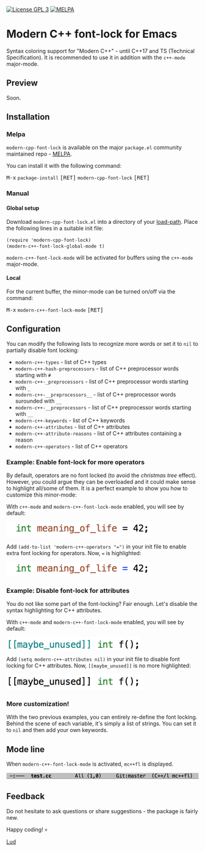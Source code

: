 [![License GPL 3](https://img.shields.io/badge/license-GPL_3-green.svg)](http://www.gnu.org/licenses/gpl-3.0.txt)
[![MELPA](http://melpa.org/packages/modern-cpp-font-lock-badge.svg)](http://melpa.org/#/modern-cpp-font-lock)

# Modern C++ font-lock for Emacs #

Syntax coloring support for "Modern C++" - until C++17 and TS (Technical Specification). It is recommended to use it in addition with the `c++-mode` major-mode.

## Preview ##

Soon.

## Installation ##

### Melpa ###

`modern-cpp-font-lock` is available on the major `package.el` community maintained repo - [MELPA](http://melpa.org).

You can install it with the following command:

<kbd>M-x</kbd> `package-install` <kbd>[RET]</kbd> `modern-cpp-font-lock` <kbd>[RET]</kbd>

### Manual ###

#### Global setup ####

Download `modern-cpp-font-lock.el` into a directory of your [load-path][load-path]. Place the following lines in a suitable init file:

    (require 'modern-cpp-font-lock)
    (modern-c++-font-lock-global-mode t)

`modern-c++-font-lock-mode` will be activated for buffers using the `c++-mode` major-mode.

#### Local ####

For the current buffer, the minor-mode can be turned on/off via the command:

<kbd>M-x</kbd> `modern-c++-font-lock-mode` <kbd>[RET]</kbd>

## Configuration ##

You can modify the following lists to recognize more words or set it to `nil` to partially disable font locking:

 * `modern-c++-types` - list of C++ types
 * `modern-c++-hash-preprocessors` - list of C++ preprocessor words starting with `#`
 * `modern-c++-_preprocessors` - list of C++ preprocessor words starting with `_`
 * `modern-c++-__preprocessors__` - list of C++ preprocessor words surounded with `__`
 * `modern-c++-__preprocessors` - list of C++ preprocessor words starting with `__`
 * `modern-c++-keywords` - list of C++ keywords
 * `modern-c++-attributes` - list of C++ attributes
 * `modern-c++-attribute-reasons` - list of C++ attributes containing a reason
 * `modern-c++-operators` - list of C++ operators

### Example: Enable font-lock for more operators ###

By default, operators are no font locked (to avoid the _christmas tree_ effect). However, you could argue they can be overloaded and it could make sense to highlight all/some of them. It is a perfect example to show you how to customize this minor-mode:

With `c++-mode` and `modern-c++-font-lock-mode` enabled, you will see by default:

![See img/all-operator-off-sample.png for screenshot](./img/all-operator-off-sample.png)

Add `(add-to-list 'modern-c++-operators "=")` in your init file to enable extra font locking for operators. Now, `=` is highlighted:

![See img/all-operator-on-sample.png for screenshot](./img/all-operator-on-sample.png)

### Example: Disable font-lock for attributes  ###

You do not like some part of the font-locking? Fair enough. Let's disable the syntax highlighting for C++ attributes.

With `c++-mode` and `modern-c++-font-lock-mode` enabled, you will see by default:

![See img/attributes-on.png for screenshot](./img/attributes-on.png)

Add `(setq modern-c++-attributes nil)` in your init file to disable font locking for C++ attributes. Now, `[[maybe_unused]]` is no more highlighted:

![See img/attributes-off.png for screenshot](./img/attributes-off.png)

### More customization! ###

With the two previous examples, you can entirely re-define the font locking. Behind the scene of each variable, it's simply a list of strings. You can set it to `nil` and then add your own keywords.

## Mode line ##

When `modern-c++-font-lock-mode` is activated, `mc++fl` is displayed.

![See img/mode-line.png for screenshot](./img/mode-line.png)

## Feedback ##

Do not hesitate to ask questions or share suggestions - the package is fairly new.

Happy coding! :skull:

[Lud](http://lud.cc)

[load-path]: https://www.gnu.org/software/emacs/manual/html_node/emacs/Lisp-Libraries.html
